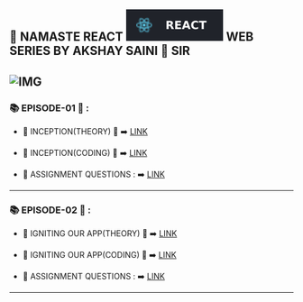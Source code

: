 ## 🙏 NAMASTE REACT ![img](./images/react.svg)   WEB SERIES BY AKSHAY SAINI 🚀  SIR
![IMG](https://img.shields.io/badge/NAMASTE%20REACT%20---%23FF5733
)
---



### 📚 EPISODE-01 📗 : 

- 🔖 INCEPTION(THEORY) 📁 ➡️  [LINK](https://github.com/kapilsarkar/NAMASTE--REACT/tree/main/EPISODE-01-INCEPTION)

- 🔖 INCEPTION(CODING) 📁 ➡️ [LINK](https://github.com/kapilsarkar/NAMASTE--REACT/blob/main/EPISODE-01-INCEPTION/Coding.md)

- 🔖 ASSIGNMENT QUESTIONS : ➡️   [LINK](https://github.com/kapilsarkar/NAMASTE--REACT/blob/main/NOTES/ASSIGNMENT%20QUESTIONS/Chapter%2B01%2B-%2BInception.pdf)

---

### 📚 EPISODE-02 📗 : 

- 🔖 IGNITING OUR APP(THEORY) 📁 ➡️  [LINK](https://github.com/kapilsarkar/NAMASTE--REACT/tree/main/EPISODE-02-IGNITING%20OUR%20APP)

- 🔖 IGNITING OUR APP(CODING) 📁 ➡️ [LINK](https://github.com/kapilsarkar/NAMASTE--REACT/blob/main/EPISODE-02-IGNITING%20OUR%20APP/Coding.md)

- 🔖 ASSIGNMENT QUESTIONS : ➡️   [LINK](https://github.com/kapilsarkar/NAMASTE--REACT/blob/main/NOTES/CHAPTER-2/Chapter%2002-%20Assignment%20-%20Igniting%20our%20App%20%20(1).pdf)

---

